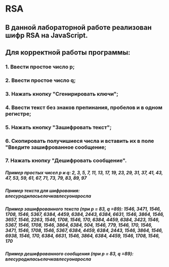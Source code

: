 <h1>RSA</h1>

<div>
  <h2>В данной лабораторной работе реализован шифр RSA на JavaScript.</h2>
</div>

<div>
  <h2>Для корректной работы программы:</h2>
  <h3>1. Ввести простое число p;</h3>
  <h3>2. Ввести простое число q;</h3>
  <h3>3. Нажать кнопку "Сгенирировать ключи";</h3>
  <h3>4. Ввести текст без знаков препинания, пробелов и в одном регистре;</h3>
  <h3>5. Нажать кнопку "Зашифровать текст";</h3>
  <h3>6. Скопировать получишиеся числа и вставить их в поле "Введите зашифрованное сообщение;</h3>
  <h3>7. Нажать кнопку "Дешифровать сообщение".</h3>
</div>

<div>
  <h5>Пример простых чисел p и q: 2, 3, 5, 7, 11, 13, 17, 19, 23, 29, 31, 37, 41, 43, 47, 53, 59, 61, 67, 71, 73, 79, 83, 89, 97</h5>
  <h5>Пример текста для шифрования: влесуродиласьелочкавлесуонаросла</h5>
  <h5>Пример зашифрованного текста (при p = 83, q =89): 1546, 3471, 1546, 1708, 1546, 5367, 6384, 4459, 6384, 2443, 6384, 6631, 1546, 3864, 1546, 3657, 1546, 2263, 1546, 1708, 1546, 170, 6384, 4459, 6384, 3423, 1546, 5367, 1546, 1708, 1546, 3864, 6384, 504, 1546, 779, 1546, 170, 1546, 3471, 1546, 1708, 1546, 5367, 6384, 4459, 6384, 2443, 1546, 3864, 1546, 6938, 1546, 170, 6384, 6631, 1546, 3864, 6384, 4459, 1546, 1708, 1546, 170</h5>
  <h5>Пример дешифрованного сообщения (при p = 83, q =89): влесуродиласьелочкавлесуонаросла</h5>
</div>
